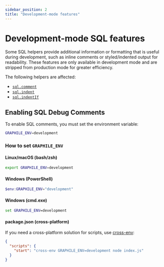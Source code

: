 ```yaml
---
sidebar_position: 2
title: "Development-mode features"
---
```


# Development-mode SQL features

Some SQL helpers provide additional information or formatting that is useful
during development, such as inline comments or styled/indented output for
readability. These features are only available in development mode and are
stripped from production mode for greater efficiency.

The following helpers are affected:

- [`sql.comment`](./api/sql-comment)
- [`sql.indent`](./api/sql-indent)
- [`sql.indentIf`](./api/sql-indentIf)

## Enabling SQL Debug Comments

To enable SQL comments, you must set the environment variable:

```bash
GRAPHILE_ENV=development
```

### How to set `GRAPHILE_ENV`

#### Linux/macOS (bash/zsh)

```bash
export GRAPHILE_ENV=development
```

#### Windows (PowerShell)

```powershell
$env:GRAPHILE_ENV="development"
```

#### Windows (cmd.exe)

```cmd
set GRAPHILE_ENV=development
```

#### package.json (cross-platform)

If you need a cross-platform solution for scripts, use [cross-env](https://www.npmjs.com/package/cross-env):

```json
{
  "scripts": {
    "start": "cross-env GRAPHILE_ENV=development node index.js"
  }
}
```
